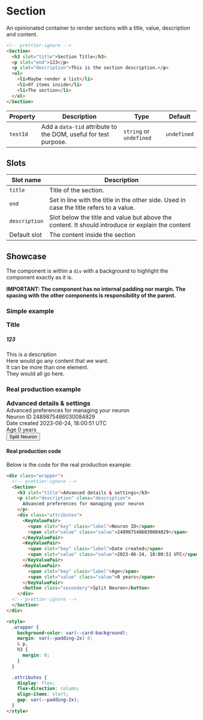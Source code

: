 <script lang="ts">
  import Section from "$lib/components/Section.svelte";
  import KeyValuePair from "$lib/components/KeyValuePair.svelte";
</script>

# Section

An opinionated container to render sections with a title, value, description and content.

```html
<!-- prettier-ignore -->
<Section>
  <h3 slot="title">Section Title</h3>
  <p slot="end">123</p>
  <p slot="description">This is the section description.</p>
  <ul>
    <li>Maybe render a list</li>
    <li>Of items inside</li>
    <li>The section</li>
  </ul>
</Section>
```

| Property | Description                                                     | Type                    | Default     |
| -------- | --------------------------------------------------------------- | ----------------------- | ----------- |
| `testId` | Add a `data-tid` attribute to the DOM, useful for test purpose. | `string` or `undefined` | `undefined` |

## Slots

| Slot name     | Description                                                                                      |
| ------------- | ------------------------------------------------------------------------------------------------ |
| `title`       | Title of the section.                                                                            |
| `end`         | Set in line with the title in the other side. Used in case the title refers to a value.          |
| `description` | Slot below the title and value but above the content. It should introduce or explain the content |
| Default slot  | The content inside the section                                                                   |

## Showcase

The component is within a `div` with a background to highlight the component exactly as it is.

**IMPORTANT: The component has no internal padding nor margin. The spacing with the other components is responsibility of the parent.**

### Simple example

<div class="wrapper">
  <Section>
    <h3 slot="title">Title</h3>
    <h5 slot="end">123</h5>
    <p slot="description">This is a description</p>
    <p>Here would go any content that we want.</p>
    <p>It can be more than one element.</p>
    <p>They would all go here.</p>
  </Section>
</div>

### Real production example

<div class="wrapper">
  <Section>
    <h3 slot="title">Advanced details & settings</h3>
    <p slot="description" class="description">Advanced preferences for managing your neuron</p>
    <div class="attributes">
      <KeyValuePair>
        <span slot="key" class="label">Neuron ID</span>
        <span slot="value" class="value">2489875486030084829</span>
      </KeyValuePair>
      <KeyValuePair>
        <span slot="key" class="label">Date created</span>
        <span slot="value" class="value">2023-06-24, 18:00:51 UTC</span>
      </KeyValuePair>
      <KeyValuePair>
        <span slot="key" class="label">Age</span>
        <span slot="value" class="value">0 years</span>
      </KeyValuePair>
      <button class="secondary">Split Neuron</button>
    </div>
  </Section>
</div>

#### Real production code

Below is the code for the real production example:

```html
<div class="wrapper">
  <!-- prettier-ignore -->
  <Section>
    <h3 slot="title">Advanced details & settings</h3>
    <p slot="description" class="description">
      Advanced preferences for managing your neuron
    </p>
    <div class="attributes">
      <KeyValuePair>
        <span slot="key" class="label">Neuron ID</span>
        <span slot="value" class="value">2489875486030084829</span>
      </KeyValuePair>
      <KeyValuePair>
        <span slot="key" class="label">Date created</span>
        <span slot="value" class="value">2023-06-24, 18:00:51 UTC</span>
      </KeyValuePair>
      <KeyValuePair>
        <span slot="key" class="label">Age</span>
        <span slot="value" class="value">0 years</span>
      </KeyValuePair>
      <button class="secondary">Split Neuron</button>
    </div>
  <!-- prettier-ignore -->
  </Section>
</div>

<style>
  .wrapper {
    background-color: var(--card-background);
    margin: var(--padding-2x) 0;
    & p,
    h3 {
      margin: 0;
    }
  }

  .attributes {
    display: flex;
    flex-direction: column;
    align-items: start;
    gap: var(--padding-2x);
  }
</style>
```

<style>
  .wrapper {
    background-color: var(--card-background);
    margin: var(--padding-2x) 0;
    & p, h3 {
      margin: 0;
    }
  }

  .attributes {
    display: flex;
    flex-direction: column;
    align-items: start;
    gap: var(--padding-2x);

    margin-bottom: var(--padding-2x);
  }
</style>
